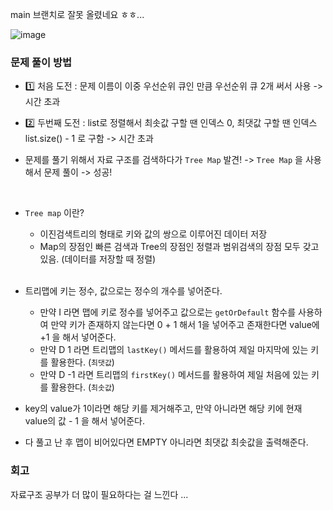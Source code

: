 main 브랜치로 잘못 올렸네요 ㅎㅎ... 

![image](https://user-images.githubusercontent.com/62701446/227225774-a0ca5215-7eba-46b8-b486-5b5ef3be2982.png)

<h3> 문제 풀이 방법 </h3>

- 1️⃣ 처음 도전 : 문제 이름이 이중 우선순위 큐인 만큼 우선순위 큐 2개 써서 사용 -> 시간 초과
- 2️⃣ 두번째 도전 : list로 정렬해서 최솟값 구할 땐 인덱스 0, 최댓값 구할 땐 인덱스 list.size() - 1 로 구함 -> 시간 초과
- 문제를 풀기 위해서 자료 구조를 검색하다가 `Tree Map` 발견! -> `Tree Map` 을 사용해서 문제 풀이 -> 성공!  
  
  <br>
 
- `Tree map` 이란? 
  - 이진검색트리의 형태로 키와 값의 쌍으로 이루어진 데이터 저장
  - Map의 장점인 빠른 검색과 Tree의 장점인 정렬과 범위검색의 장점 모두 갖고있음. (데이터를 저장할 때 정렬)  
  
  <br>
  
- 트리맵에 키는 정수, 값으로는 정수의 개수를 넣어준다.
  - 만약 I 라면 맵에 키로 정수를 넣어주고 값으로는 `getOrDefault` 함수를 사용하여 만약 키가 존재하지 않는다면 0 + 1 해서 1을 넣어주고 존재한다면 value에 +1 을 해서 넣어준다.
  - 만약 D 1 라면 트리맵의 `lastKey()` 메서드를 활용하여 제일 마지막에 있는 키를 활용한다. (`최댓값`)
  - 만약 D -1 라면 트리맵의 `firstKey()` 메서드를 활용하여 제일 처음에 있는 키를 활용한다. (`최솟값`)
- key의 value가 1이라면 해당 키를 제거해주고, 만약 아니라면 해당 키에 현재 value의 값 - 1 을 해서 넣어준다. 
- 다 풀고 난 후 맵이 비어있다면 EMPTY 아니라면 최댓값 최솟값을 출력해준다.

  
<h3> 회고 </h3>
자료구조 공부가 더 많이 필요하다는 걸 느낀다 ... 
